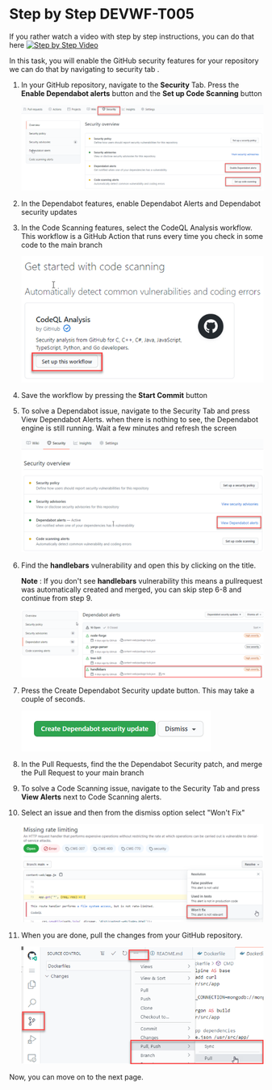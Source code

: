 # Step by Step DEVWF-T005

If you rather watch a video with step by step instructions, you can do that here
[![Step by Step Video](https://img.youtube.com/vi/rjdF-JjZm6Q/0.jpg)](https://www.youtube.com/watch?v=rjdF-JjZm6Q)

In this task, you will enable the GitHub security features for your repository we can do that by navigating to security tab .

1. In your GitHub repository, navigate to the **Security** Tab. Press the **Enable Dependabot alerts** button and the **Set up Code Scanning** button

    ![Enable Dependabot and Code Scanning Alerts](https://raw.githubusercontent.com/CloudLabsAI-Azure/AIW-DevOps/main/Assets/securityfeatures.png)

2. In the Dependabot features, enable Dependabot Alerts and Dependabot security updates

3. In the Code Scanning features, select the CodeQL Analysis workflow. This workflow is a GitHub Action that runs every time you check in some code to the main branch

    ![Setup this Workflow in CodeQL](https://raw.githubusercontent.com/CloudLabsAI-Azure/AIW-DevOps/main/Assets/CodeQLAction.png)

4. Save the workflow by pressing the **Start Commit** button

5. To solve a Dependabot issue, navigate to the Security Tab and press View Dependabot Alerts. when there is nothing to see, the Dependabot engine is still running. Wait a few minutes and refresh the screen

    ![](https://raw.githubusercontent.com/CloudLabsAI-Azure/AIW-DevOps/main/Assets/2020-10-05-12-51-55.png)

6. Find the **handlebars** vulnerability and open this by clicking on the title.
   
   **Note** : If you don't see **handlebars** vulnerability this means a pullrequest was automatically created and merged, you can skip step 6-8 and continue from step 9.
   
   ![](https://raw.githubusercontent.com/CloudLabsAI-Azure/AIW-DevOps/main/Assets/handlebars.png)

7. Press the Create Dependabot Security update button. This may take a couple of seconds.

    ![](https://raw.githubusercontent.com/CloudLabsAI-Azure/AIW-DevOps/main/Assets/2020-10-05-13-03-26.png)

8. In the Pull Requests, find the the Dependabot Security patch, and merge the Pull Request to your main branch

9. To solve a Code Scanning issue, navigate to the Security Tab and press **View Alerts** next to Code Scanning alerts.

10. Select an issue and then from the dismiss option select "Won't Fix"

    ![](https://raw.githubusercontent.com/CloudLabsAI-Azure/AIW-DevOps/main/Assets/2020-10-05-13-10-25.png)

11. When you are done, pull the changes from your GitHub repository.

    ![](https://raw.githubusercontent.com/CloudLabsAI-Azure/AIW-DevOps/main/Assets/2020-10-05-12-10-11.png)
    
    
 Now, you can move on to the next page.
